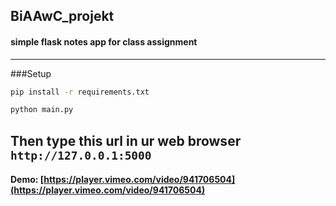 ## BiAAwC_projekt
#### simple flask notes app for class assignment
------------------------
###Setup
```bash
pip install -r requirements.txt
```
```bash
python main.py
```
Then type this url in ur web browser `http://127.0.0.1:5000`
------------------------
#### Demo: [https://player.vimeo.com/video/941706504](https://player.vimeo.com/video/941706504)
